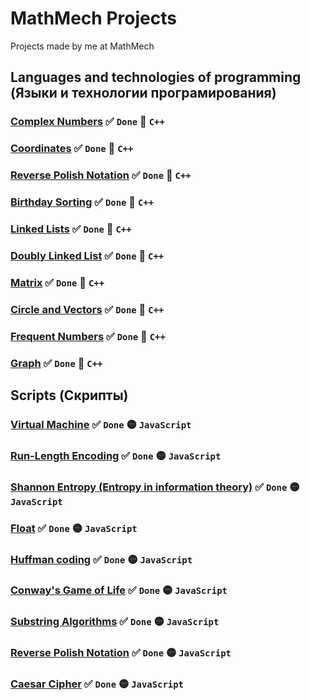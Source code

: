 # MathMech Projects
Projects made by me at MathMech

## Languages and technologies of programming (Языки и технологии програмирования)
### [Complex Numbers](https://github.com/aqerd/MathMech-Projects/tree/main/ComplexNumbers) :white_check_mark: `Done` :large_blue_circle: `C++`
### [Coordinates](https://github.com/aqerd/MathMech-Projects/tree/main/Coordinates) :white_check_mark: `Done` :large_blue_circle: `C++`
### [Reverse Polish Notation](https://github.com/aqerd/MathMech-Projects/tree/main/ReversePolishNotation) :white_check_mark: `Done` :large_blue_circle: `C++`
### [Birthday Sorting](https://github.com/aqerd/MathMech-Projects/tree/main/BirthdaySorting) :white_check_mark: `Done` :large_blue_circle: `C++`
### [Linked Lists](https://github.com/aqerd/MathMech-Projects/tree/main/Linked%20Lists) :white_check_mark: `Done` :large_blue_circle: `C++`
### [Doubly Linked List](https://github.com/aqerd/MathMech-Projects/tree/main/DoublyLinkedList) :white_check_mark: `Done` :large_blue_circle: `C++`
### [Matrix](https://github.com/aqerd/MathMech-Projects/tree/main/Matrix) :white_check_mark: `Done` :large_blue_circle: `C++`
### [Circle and Vectors](https://github.com/aqerd/MathMech-Projects/tree/main/Circle%20and%20Vectors) :white_check_mark: `Done` :large_blue_circle: `C++`
### [Frequent Numbers](https://github.com/aqerd/MathMech-Projects/tree/main/FrequentNumbers) :white_check_mark: `Done` :large_blue_circle: `C++`
### [Graph](https://github.com/aqerd/MathMech-Projects/tree/main/Graph) :white_check_mark: `Done` :large_blue_circle: `C++`

## Scripts (Скрипты)
### [Virtual Machine](https://github.com/aqerd/MathMech-Projects/tree/main/VirtualMachine) :white_check_mark: `Done` :yellow_circle: `JavaScript`
### [Run-Length Encoding](https://github.com/aqerd/MathMech-Projects/tree/main/RunLengthEncoding) :white_check_mark: `Done` :yellow_circle: `JavaScript`
### [Shannon Entropy (Entropy in information theory)](https://github.com/aqerd/MathMech-Projects/tree/main/ShannonEntropy) :white_check_mark: `Done` :yellow_circle: `JavaScript`
### [Float](https://github.com/aqerd/MathMech-Projects/tree/main/Float) :white_check_mark: `Done` :yellow_circle: `JavaScript`
### [Huffman coding](https://github.com/aqerd/MathMech-Projects/tree/main/HuffmanCoding) :white_check_mark: `Done` :yellow_circle: `JavaScript`
### [Conway's Game of Life](https://github.com/aqerd/MathMech-Projects/tree/main/Conway's%20Game%20of%20Life) :white_check_mark: `Done` :yellow_circle: `JavaScript`
### [Substring Algorithms](https://github.com/aqerd/MathMech-Projects/tree/main/Substring%20Algorithms) :white_check_mark: `Done` :yellow_circle: `JavaScript`
### [Reverse Polish Notation](https://github.com/aqerd/MathMech-Projects/tree/main/Reverse%20Polish%20Notation%20JS) :white_check_mark: `Done` :yellow_circle: `JavaScript`
### [Caesar Cipher](https://github.com/aqerd/MathMech-Projects/tree/main/Caesar%20Cipher) :white_check_mark: `Done` :yellow_circle: `JavaScript`
